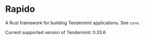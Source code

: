 # Rapido

A Rust framework for building Tendermint applications.  See `core`.

Current supported version of Tendermint: 0.33.6


